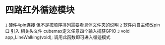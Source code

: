 # 四路红外循迹模块
```1``` 硬件4pin连接 但不是按顺序排列需要看具体文件夹的说明 
```2``` 软件内自主修改pin口 引入 相关头文件 cubemax定义任意四个输入捕获GPIO
```3``` void app_LineWalking(void); 调用此函数即可进入循迹模式
